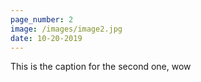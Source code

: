```yaml
---
page_number: 2
image: /images/image2.jpg
date: 10-20-2019
---
```


This is the caption for the second one, wow
